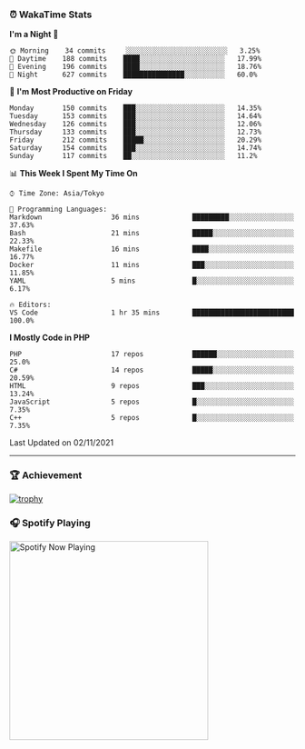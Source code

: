 ### ⏰ WakaTime Stats


<!--START_SECTION:waka-->
**I'm a Night 🦉** 

```text
🌞 Morning    34 commits     ░░░░░░░░░░░░░░░░░░░░░░░░░   3.25% 
🌆 Daytime    188 commits    ████░░░░░░░░░░░░░░░░░░░░░   17.99% 
🌃 Evening    196 commits    ████░░░░░░░░░░░░░░░░░░░░░   18.76% 
🌙 Night      627 commits    ███████████████░░░░░░░░░░   60.0%

```
📅 **I'm Most Productive on Friday** 

```text
Monday       150 commits    ███░░░░░░░░░░░░░░░░░░░░░░   14.35% 
Tuesday      153 commits    ███░░░░░░░░░░░░░░░░░░░░░░   14.64% 
Wednesday    126 commits    ███░░░░░░░░░░░░░░░░░░░░░░   12.06% 
Thursday     133 commits    ███░░░░░░░░░░░░░░░░░░░░░░   12.73% 
Friday       212 commits    █████░░░░░░░░░░░░░░░░░░░░   20.29% 
Saturday     154 commits    ███░░░░░░░░░░░░░░░░░░░░░░   14.74% 
Sunday       117 commits    ██░░░░░░░░░░░░░░░░░░░░░░░   11.2%

```


📊 **This Week I Spent My Time On** 

```text
⌚︎ Time Zone: Asia/Tokyo

💬 Programming Languages: 
Markdown                 36 mins             █████████░░░░░░░░░░░░░░░░   37.63% 
Bash                     21 mins             █████░░░░░░░░░░░░░░░░░░░░   22.33% 
Makefile                 16 mins             ████░░░░░░░░░░░░░░░░░░░░░   16.77% 
Docker                   11 mins             ███░░░░░░░░░░░░░░░░░░░░░░   11.85% 
YAML                     5 mins              █░░░░░░░░░░░░░░░░░░░░░░░░   6.17%

🔥 Editors: 
VS Code                  1 hr 35 mins        █████████████████████████   100.0%

```

**I Mostly Code in PHP** 

```text
PHP                      17 repos            ██████░░░░░░░░░░░░░░░░░░░   25.0% 
C#                       14 repos            █████░░░░░░░░░░░░░░░░░░░░   20.59% 
HTML                     9 repos             ███░░░░░░░░░░░░░░░░░░░░░░   13.24% 
JavaScript               5 repos             █░░░░░░░░░░░░░░░░░░░░░░░░   7.35% 
C++                      5 repos             █░░░░░░░░░░░░░░░░░░░░░░░░   7.35%

```



 Last Updated on 02/11/2021
<!--END_SECTION:waka-->

---

### 🏆 Achievement

[![trophy](https://github-profile-trophy.vercel.app/?username=Slime-hatena&theme=flat&no-bg=true&no-frame=true&column=8)](https://github.com/ryo-ma/github-profile-trophy)

### 🎧 Spotify Playing

[<img src="https://spotify-now-playing-slime-hatena.vercel.app/api/spotify-playing" alt="Spotify Now Playing" width="350" />](https://open.spotify.com/user/slime_hatena)

<!--
**Slime-hatena/Slime-hatena** is a ✨ _special_ ✨ repository because its `README.md` (this file) appears on your GitHub profile.

Here are some ideas to get you started:

- 🔭 I’m currently working on ...
- 🌱 I’m currently learning ...
- 👯 I’m looking to collaborate on ...
- 🤔 I’m looking for help with ...
- 💬 Ask me about ...
- 📫 How to reach me: ...
- 😄 Pronouns: ...
- ⚡ Fun fact: ...
-->
